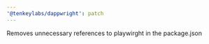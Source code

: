 ```yaml
---
'@tenkeylabs/dappwright': patch
---
```


Removes unnecessary references to playwirght in the package.json
